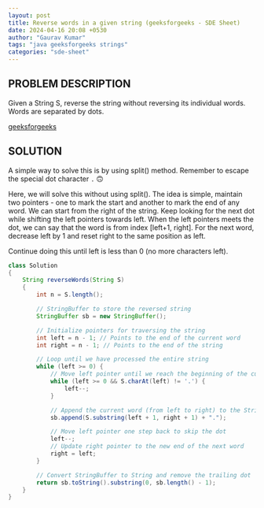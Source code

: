 ```yaml
---
layout: post
title: Reverse words in a given string (geeksforgeeks - SDE Sheet)
date: 2024-04-16 20:08 +0530
author: "Gaurav Kumar"
tags: "java geeksforgeeks strings"
categories: "sde-sheet"
---
```


## PROBLEM DESCRIPTION

Given a String S, reverse the string without reversing its individual words. Words are separated by dots.

[geeksforgeeks](https://www.geeksforgeeks.org/problems/reverse-words-in-a-given-string5459/1?page=3)

## SOLUTION

A simple way to solve this is by using split() method. Remember to escape the special dot character `.` 🙃

Here, we will solve this without using split(). The idea is simple, maintain two pointers - one to mark the start and another to mark the end of any word. We can start from the right of the string. Keep looking for the next dot while shifting the left pointers towards left. When the left pointers meets the dot, we can say that the word is from index [left+1, right]. For the next word, decrease left by 1 and reset right to the same position as left.

Continue doing this until left is less than 0 (no more characters left).

```java
class Solution
{
    String reverseWords(String S)
    {
        int n = S.length();

        // StringBuffer to store the reversed string
        StringBuffer sb = new StringBuffer();

        // Initialize pointers for traversing the string
        int left = n - 1; // Points to the end of the current word
        int right = n - 1; // Points to the end of the string

        // Loop until we have processed the entire string
        while (left >= 0) {
            // Move left pointer until we reach the beginning of the current word
            while (left >= 0 && S.charAt(left) != '.') {
                left--;
            }

            // Append the current word (from left to right) to the StringBuffer
            sb.append(S.substring(left + 1, right + 1) + ".");

            // Move left pointer one step back to skip the dot
            left--;
            // Update right pointer to the new end of the next word
            right = left;
        }

        // Convert StringBuffer to String and remove the trailing dot
        return sb.toString().substring(0, sb.length() - 1);
    }
}
```
